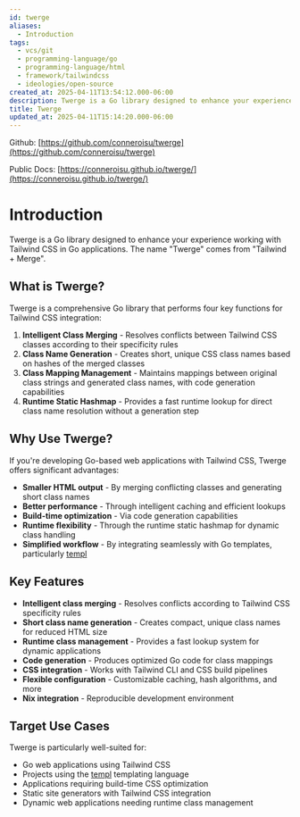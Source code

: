 ```yaml
---
id: twerge
aliases:
  - Introduction
tags:
  - vcs/git
  - programming-language/go
  - programming-language/html
  - framework/tailwindcss
  - ideologies/open-source
created_at: 2025-04-11T13:54:12.000-06:00
description: Twerge is a Go library designed to enhance your experience working with Tailwind CSS in Go applications. The name "Twerge" comes from "Tailwind + Merge".
title: Twerge
updated_at: 2025-04-11T15:14:20.000-06:00
---
```


Github: [https://github.com/conneroisu/twerge](https://github.com/conneroisu/twerge)

Public Docs: [https://conneroisu.github.io/twerge/](https://conneroisu.github.io/twerge/)

# Introduction

Twerge is a Go library designed to enhance your experience working with Tailwind CSS in Go applications. The name "Twerge" comes from "Tailwind + Merge".

## What is Twerge?

Twerge is a comprehensive Go library that performs four key functions for Tailwind CSS integration:

1. **Intelligent Class Merging** - Resolves conflicts between Tailwind CSS classes according to their specificity rules
2. **Class Name Generation** - Creates short, unique CSS class names based on hashes of the merged classes
3. **Class Mapping Management** - Maintains mappings between original class strings and generated class names, with code generation capabilities
4. **Runtime Static Hashmap** - Provides a fast runtime lookup for direct class name resolution without a generation step

## Why Use Twerge?

If you're developing Go-based web applications with Tailwind CSS, Twerge offers significant advantages:

- **Smaller HTML output** - By merging conflicting classes and generating short class names
- **Better performance** - Through intelligent caching and efficient lookups
- **Build-time optimization** - Via code generation capabilities
- **Runtime flexibility** - Through the runtime static hashmap for dynamic class handling
- **Simplified workflow** - By integrating seamlessly with Go templates, particularly [templ](https://github.com/a-h/templ)

## Key Features

- **Intelligent class merging** - Resolves conflicts according to Tailwind CSS specificity rules
- **Short class name generation** - Creates compact, unique class names for reduced HTML size
- **Runtime class management** - Provides a fast lookup system for dynamic applications
- **Code generation** - Produces optimized Go code for class mappings
- **CSS integration** - Works with Tailwind CLI and CSS build pipelines
- **Flexible configuration** - Customizable caching, hash algorithms, and more
- **Nix integration** - Reproducible development environment

## Target Use Cases

Twerge is particularly well-suited for:

- Go web applications using Tailwind CSS
- Projects using the [templ](https://github.com/a-h/templ) templating language
- Applications requiring build-time CSS optimization
- Static site generators with Tailwind CSS integration
- Dynamic web applications needing runtime class management

